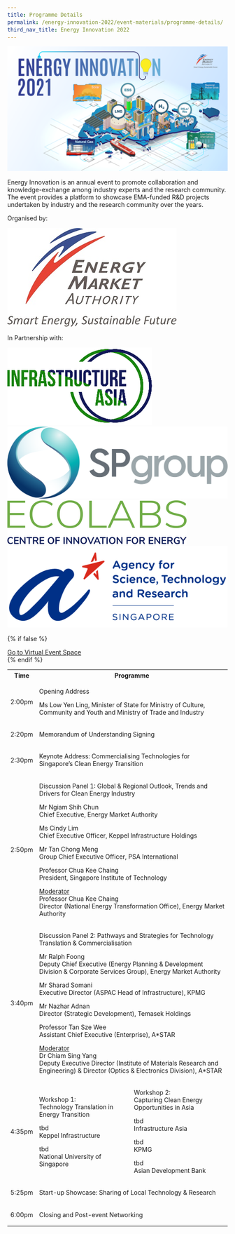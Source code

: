 ```yaml
---
title: Programme Details
permalink: /energy-innovation-2022/event-materials/programme-details/
third_nav_title: Energy Innovation 2022
---
```

![Energy Innovation 2021](/images/banner-concept.png)

Energy Innovation is an annual event to promote collaboration and knowledge-exchange among industry experts and the research community. The event provides a platform to showcase EMA-funded R&D projects undertaken by industry and the research community over the years.

<div class="organiser-logos-container">
    <div class="organiser-wrapper">
        <p>Organised by:</p>
        <div class="logo-wrapper ema-logo">
            <img src="/images/ema-logo-resize.jpg" alt="Energy Market Authority Logo"/>
        </div>
    </div>
    <div class="partners-wrapper">
        <p>In Partnership with:</p>
        <div class="partner-logos-container">
            <div class="partner-logo-wrapper">
                <img src="/images/infrastructure-asia.png" alt="Infrastructure Asia"/>
            </div>
            <div class="partner-logo-wrapper">
                <img src="/images/sp-group.png" alt="SP Group"/>
            </div>
            <div class="partner-logo-wrapper">
                <img src="/images/ecolabs.svg" alt="EcoLabs"/>
            </div>
            <div class="partner-logo-wrapper">
                <img src="/images/a-star.png" alt="A*STAR"/>
            </div>
        </div>
    </div>
</div>

{% if false %}
<div class="btn-register-container">
    <a href="/energy-innovation-2022/virtual-event/" class="bp-button is-secondary is-uppercase search-button">Go to Virtual Event Space<span class="sgds-icon sgds-icon-external"></span></a>
</div>
{% endif %}

<div class="program-tbl-container">
    <table>
        <tr>
            <th>Time</th>
            <th colspan="2">Programme</th>
        </tr>
        <tr>
            <td>2:00pm</td>
            <td colspan="2">
                <p class="programme-topic">Opening Address </p>
                <p>Ms Low Yen Ling, Minister of State for Ministry of Culture, Community and Youth and Ministry of Trade and Industry</p>
            </td>
        </tr>
        <tr>
            <td>2:20pm</td>
            <td colspan="2">
                <p class="programme-topic">Memorandum of Understanding Signing</p>
            </td>
        </tr>
        <tr>
            <td>2:30pm</td>
            <td colspan="2">
                <p class="programme-topic">Keynote Address: Commercialising Technologies for Singapore’s Clean Energy Transition</p>
            </td>
        </tr>
        <tr>
            <td>2:50pm</td>
            <td colspan="2">
                <p class="programme-topic">Discussion Panel 1: Global & Regional Outlook, Trends and Drivers for Clean Energy Industry</p>
                <p>Mr Ngiam Shih Chun<br>
                <span class="speaker-designation">Chief Executive, Energy Market Authority</span></p>
                <p>Ms Cindy Lim<br>
                <span class="speaker-designation">Chief Executive Officer, Keppel Infrastructure Holdings</span></p>
                <p>Mr Tan Chong Meng<br>
                <span class="speaker-designation">Group Chief Executive Officer, PSA International</span></p>
                <p>Professor Chua Kee Chaing<br>
                <span class="speaker-designation">President, Singapore Institute of Technology</span></p>
                <p><u>Moderator</u><br>
                Professor Chua Kee Chaing<br>
                <span class="speaker-designation">Director (National Energy Transformation Office), Energy Market Authority</span></p>
            </td>
        </tr>
        <tr>
            <td>3:40pm</td>
            <td colspan="2">
                <p class="programme-topic">Discussion Panel 2: Pathways and Strategies for Technology Translation &amp; Commercialisation</p>
                <p>Mr Ralph Foong<br>
                <span class="speaker-designation">Deputy Chief Executive (Energy Planning &amp; Development Division &amp; Corporate Services Group), Energy Market Authority</span></p>
                <p>Mr Sharad Somani<br>
                <span class="speaker-designation">Executive Director (ASPAC Head of Infrastructure), KPMG</span></p>
                <p>Mr Nazhar Adnan<br>
                <span class="speaker-designation">Director (Strategic Development), Temasek Holdings</span></p>
                <p>Professor Tan Sze Wee<br>
                <span class="speaker-designation">Assistant Chief Executive (Enterprise), A*STAR</span></p>
                <p><u>Moderator</u><br>
                Dr Chiam Sing Yang<br>
                <span class="speaker-designation">Deputy Executive Director (Institute of Materials Research and Engineering) &amp; Director (Optics &amp; Electronics Division), A*STAR</span></p>
            </td>
        </tr>
        <tr>
            <td>4:35pm</td>
            <td>
                <p class="programme-topic">Workshop 1:<br>Technology Translation in Energy Transition</p>
                <p>tbd<br>
                <span class="speaker-designation">Keppel Infrastructure</span></p>
                <p>tbd<br>
                <span class="speaker-designation">National University of Singapore</span></p>
            </td>
            <td>
                <p class="programme-topic">Workshop 2:<br>Capturing Clean Energy Opportunities in Asia</p>
                <p>tbd<br>
                <span class="speaker-designation">Infrastructure Asia</span></p>
                <p>tbd<br>
                <span class="speaker-designation">KPMG</span></p>
                <p>tbd<br>
                <span class="speaker-designation">Asian Development Bank</span></p>
            </td>
        </tr>
        <tr>
            <td>5:25pm</td>
            <td colspan="2">
                <p class="programme-topic">Start-up Showcase: Sharing of Local Technology & Research</p>
            </td>
        </tr>
        <tr>
            <td>6:00pm</td>
            <td colspan="2">
                <p class="programme-topic">Closing and Post-event Networking</p>
            </td>
        </tr>
    </table>
</div>
